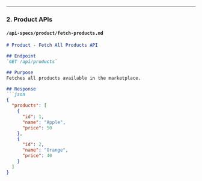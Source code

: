 
---

### 2. **Product APIs**

#### `/api-specs/product/fetch-products.md`
```markdown
# Product - Fetch All Products API

## Endpoint
`GET /api/products`

## Purpose
Fetches all products available in the marketplace.

## Response
```json
{
  "products": [
    {
      "id": 1,
      "name": "Apple",
      "price": 50
    },
    {
      "id": 2,
      "name": "Orange",
      "price": 40
    }
  ]
}
